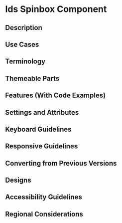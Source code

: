 # Ids Spinbox Component

## Description

## Use Cases

## Terminology

## Themeable Parts

## Features (With Code Examples)


## Settings and Attributes

## Keyboard Guidelines

## Responsive Guidelines

## Converting from Previous Versions

## Designs

## Accessibility Guidelines

## Regional Considerations
